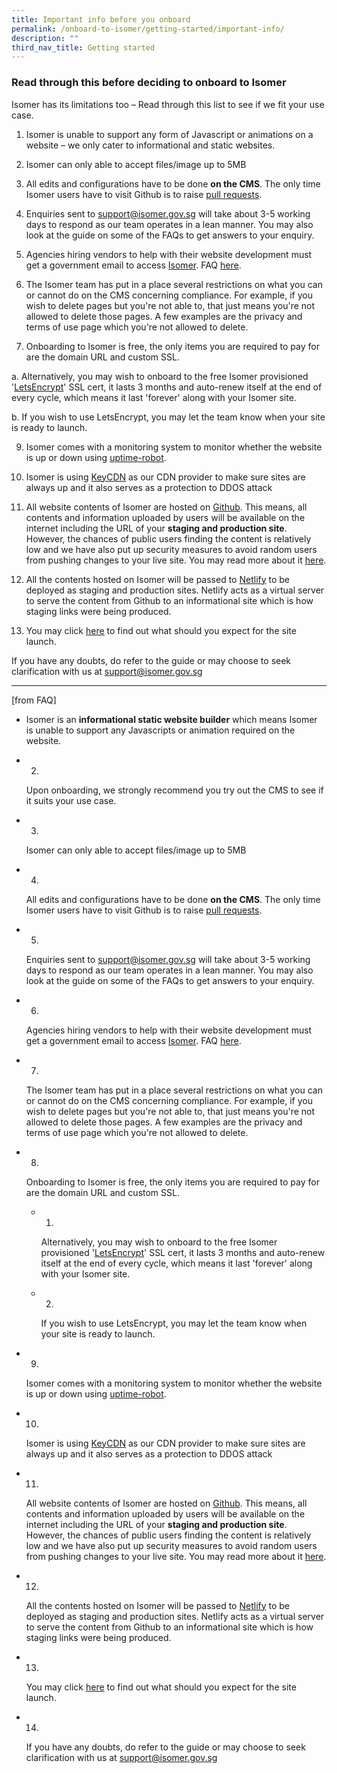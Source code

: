 ```yaml
---
title: Important info before you onboard
permalink: /onboard-to-isomer/getting-started/important-info/
description: ""
third_nav_title: Getting started
---
```

### Read through this before deciding to onboard to Isomer
Isomer has its limitations too – Read through this list to see if we fit your use case.

1. Isomer is unable to support any form of Javascript or animations on a website – we only cater to informational and static websites.

2. Isomer can only able to accept files/image up to 5MB
    

4. All edits and configurations have to be done **on the CMS**. The only time Isomer users have to visit Github is to raise [pull requests](https://guide.isomer.gov.sg/guide/publish-your-changes).
    
5. Enquiries sent to support@isomer.gov.sg will take about 3-5 working days to respond as our team operates in a lean manner. You may also look at the guide on some of the FAQs to get answers to your enquiry.
    

6. Agencies hiring vendors to help with their website development must get a government email to access [Isomer](/isomer-announcements). FAQ [here](/faq/vendor-management).
    

7. The Isomer team has put in a place several restrictions on what you can or cannot do on the CMS concerning compliance. For example, if you wish to delete pages but you're not able to, that just means you're not allowed to delete those pages. A few examples are the privacy and terms of use page which you're not allowed to delete.
    
8. Onboarding to Isomer is free, the only items you are required to pay for are the domain URL and custom SSL.
    
a. Alternatively, you may wish to onboard to the free Isomer provisioned '[LetsEncrypt](https://letsencrypt.org/about/)' SSL cert, it lasts 3 months and auto-renew itself at the end of every cycle, which means it last 'forever' along with your Isomer site.
        
    
b. If you wish to use LetsEncrypt, you may let the team know when your site is ready to launch.
        
    

9. Isomer comes with a monitoring system to monitor whether the website is up or down using [uptime-robot](https://uptimerobot.com/).
    

10. Isomer is using [KeyCDN](https://www.keycdn.com/about) as our CDN provider to make sure sites are always up and it also serves as a protection to DDOS attack
    

11. All website contents of Isomer are hosted on [Github](https://github.com/about). This means, all contents and information uploaded by users will be available on the internet including the URL of your **staging and production site**. However, the chances of public users finding the content is relatively low and we have also put up security measures to avoid random users from pushing changes to your live site. You may read more about it [here](https://guide-cms.isomer.gov.sg/faq/security).‌
    
12. All the contents hosted on Isomer will be passed to [Netlify](https://www.netlify.com/) to be deployed as staging and production sites. Netlify acts as a virtual server to serve the content from Github to an informational site which is how staging links were being produced.
    

13. You may click [here](/publish-changes-and-site-launch/new-site-launch/what-to-expect-for-site-launch) to find out what should you expect for the site launch.
    
If you have any doubts, do refer to the guide or may choose to seek clarification with us at [support@isomer.gov.sg](mailto:%20support@isomer.gov.sg)


---

[from FAQ] 

*   Isomer is an **informational static website builder** which means Isomer is unable to support any Javascripts or animation required on the website.
    

*   2.
    
    Upon onboarding, we strongly recommend you try out the CMS to see if it suits your use case.
    

*   3.
    
    Isomer can only able to accept files/image up to 5MB
    

*   4.
    
    All edits and configurations have to be done **on the CMS**. The only time Isomer users have to visit Github is to raise [pull requests](https://guide.isomer.gov.sg/guide/publish-your-changes).
    

*   5.
    
    Enquiries sent to support@isomer.gov.sg will take about 3-5 working days to respond as our team operates in a lean manner. You may also look at the guide on some of the FAQs to get answers to your enquiry.
    

*   6.
    
    Agencies hiring vendors to help with their website development must get a government email to access [Isomer](/isomer-announcements). FAQ [here](/faq/vendor-management).
    

*   7.
    
    The Isomer team has put in a place several restrictions on what you can or cannot do on the CMS concerning compliance. For example, if you wish to delete pages but you're not able to, that just means you're not allowed to delete those pages. A few examples are the privacy and terms of use page which you're not allowed to delete.
    

*   8.
    
    Onboarding to Isomer is free, the only items you are required to pay for are the domain URL and custom SSL.
    
    *   1.
        
        Alternatively, you may wish to onboard to the free Isomer provisioned '[LetsEncrypt](https://letsencrypt.org/about/)' SSL cert, it lasts 3 months and auto-renew itself at the end of every cycle, which means it last 'forever' along with your Isomer site.
        
    
    *   2.
        
        If you wish to use LetsEncrypt, you may let the team know when your site is ready to launch.
        
    

*   9.
    
    Isomer comes with a monitoring system to monitor whether the website is up or down using [uptime-robot](https://uptimerobot.com/).
    

*   10.
    
    Isomer is using [KeyCDN](https://www.keycdn.com/about) as our CDN provider to make sure sites are always up and it also serves as a protection to DDOS attack
    

*   11.
    
    All website contents of Isomer are hosted on [Github](https://github.com/about). This means, all contents and information uploaded by users will be available on the internet including the URL of your **staging and production site**. However, the chances of public users finding the content is relatively low and we have also put up security measures to avoid random users from pushing changes to your live site. You may read more about it [here](https://guide-cms.isomer.gov.sg/faq/security).‌
    

*   12.
    
    All the contents hosted on Isomer will be passed to [Netlify](https://www.netlify.com/) to be deployed as staging and production sites. Netlify acts as a virtual server to serve the content from Github to an informational site which is how staging links were being produced.
    

*   13.
    
    You may click [here](/publish-changes-and-site-launch/new-site-launch/what-to-expect-for-site-launch) to find out what should you expect for the site launch.
    

*   14.
    
    If you have any doubts, do refer to the guide or may choose to seek clarification with us at [support@isomer.gov.sg](mailto:%20support@isomer.gov.sg)